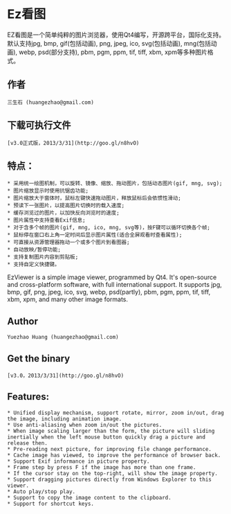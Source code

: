 Ez看图
=======

EZ看图是一个简单纯粹的图片浏览器，使用Qt4编写，开源跨平台，国际化支持。
默认支持jpg, bmp, gif(包括动画), png, jpeg, ico, svg(包括动画),  mng(包括动画), webp, psd(部分支持), pbm, pgm, ppm, tif, tiff, xbm, xpm等多种图片格式。

作者
--------------------
	三生石 (huangezhao@gmail.com)

下载可执行文件
--------------------
	[v3.0正式版，2013/3/31](http://goo.gl/n8hvO)
    
特点：
--------------------
	* 采用统一绘图机制，可以旋转、镜像、缩放、拖动图片，包括动态图片(gif, mng, svg);
	* 图片缩放显示时使用抗锯齿功能;
	* 图片缩放大于窗体时，鼠标左键快速拖动图片，释放鼠标后会依惯性滑动;
	* 预读下一张图片，以提高图片切换时的载入速度;
	* 缓存浏览过的图片，以加快反向浏览时的速度;
	* 图片属性中支持查看Exif信息;
	* 对于含多个帧的图片(gif, mng, ico, mng, svg等)，按F键可以循环切换各个帧;
	* 鼠标停在窗口右上角一定时间后显示图片属性(适合全屏观看时查看属性);
	* 可直接从资源管理器拖动一个或多个图片到看图器;
	* 自动放映/暂停功能;
	* 支持复制图片内容到剪贴板;
	* 支持自定义快捷键。
   
    
EzViewer is a simple image viewer, programmed by Qt4.
It's open-source and cross-platform software, with full international support.
It supports jpg, bmp, gif, png, jpeg, ico, svg, webp, psd(partly), pbm, pgm, ppm, tif, tiff, xbm, xpm, and many other image formats.

Author
--------------------
	Yuezhao Huang (huangezhao@gmail.com)

Get the binary
--------------------
	[v3.0，2013/3/31](http://goo.gl/n8hvO)
    
Features:
--------------------
	* Unified display mechanism, support rotate, mirror, zoom in/out, drag the image, including animation image.
	* Use anti-aliasing when zoom in/out the pictures.
	* When image scaling larger than the form, the picture will sliding inertially when the left mouse button quickly drag a picture and release then.
	* Pre-reading next picture, for improving file change performance.
	* Cache image has viewed, to improve the performance of browser back.
	* Support Exif informance in picture property.
	* Frame step by press F if the image has more than one frame.
	* If the cursor stay on the top-right, will show the image property.
	* Support dragging pictures directly from Windows Explorer to this viewer.
	* Auto play/stop play.
	* Support to copy the image content to the clipboard.
	* Support for shortcut keys.
    